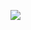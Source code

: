 <p>
  <a href="https://vuejs.org/">
    <img src="https://cdn-images-1.medium.com/max/2000/1*QIg6vEjZmT5YMVKU5Rxr2A.png">
  </a>
</p>
